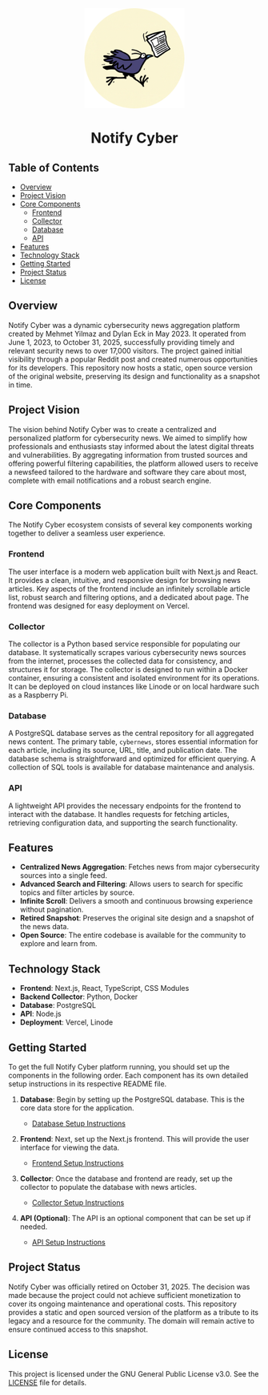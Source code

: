<div align="center">
  <img src="./assets/images/logo_circle.png" alt="Notify Cyber Logo" width="200"/>
</div>

<h1 align="center">Notify Cyber</h1>

## Table of Contents

- [Overview](#overview)
- [Project Vision](#project-vision)
- [Core Components](#core-components)
  - [Frontend](#frontend)
  - [Collector](#collector)
  - [Database](#database)
  - [API](#api)
- [Features](#features)
- [Technology Stack](#technology-stack)
- [Getting Started](#getting-started)
- [Project Status](#project-status)
- [License](#license)

## Overview

Notify Cyber was a dynamic cybersecurity news aggregation platform created by Mehmet Yilmaz and Dylan Eck in May 2023. It operated from June 1, 2023, to October 31, 2025, successfully providing timely and relevant security news to over 17,000 visitors. The project gained initial visibility through a popular Reddit post and created numerous opportunities for its developers. This repository now hosts a static, open source version of the original website, preserving its design and functionality as a snapshot in time.

## Project Vision

The vision behind Notify Cyber was to create a centralized and personalized platform for cybersecurity news. We aimed to simplify how professionals and enthusiasts stay informed about the latest digital threats and vulnerabilities. By aggregating information from trusted sources and offering powerful filtering capabilities, the platform allowed users to receive a newsfeed tailored to the hardware and software they care about most, complete with email notifications and a robust search engine.

## Core Components

The Notify Cyber ecosystem consists of several key components working together to deliver a seamless user experience.

### Frontend

The user interface is a modern web application built with Next.js and React. It provides a clean, intuitive, and responsive design for browsing news articles. Key aspects of the frontend include an infinitely scrollable article list, robust search and filtering options, and a dedicated about page. The frontend was designed for easy deployment on Vercel.

### Collector

The collector is a Python based service responsible for populating our database. It systematically scrapes various cybersecurity news sources from the internet, processes the collected data for consistency, and structures it for storage. The collector is designed to run within a Docker container, ensuring a consistent and isolated environment for its operations. It can be deployed on cloud instances like Linode or on local hardware such as a Raspberry Pi.

### Database

A PostgreSQL database serves as the central repository for all aggregated news content. The primary table, `cybernews`, stores essential information for each article, including its source, URL, title, and publication date. The database schema is straightforward and optimized for efficient querying. A collection of SQL tools is available for database maintenance and analysis.

### API

A lightweight API provides the necessary endpoints for the frontend to interact with the database. It handles requests for fetching articles, retrieving configuration data, and supporting the search functionality.

## Features

- **Centralized News Aggregation**: Fetches news from major cybersecurity sources into a single feed.
- **Advanced Search and Filtering**: Allows users to search for specific topics and filter articles by source.
- **Infinite Scroll**: Delivers a smooth and continuous browsing experience without pagination.
- **Retired Snapshot**: Preserves the original site design and a snapshot of the news data.
- **Open Source**: The entire codebase is available for the community to explore and learn from.

## Technology Stack

- **Frontend**: Next.js, React, TypeScript, CSS Modules
- **Backend Collector**: Python, Docker
- **Database**: PostgreSQL
- **API**: Node.js
- **Deployment**: Vercel, Linode

## Getting Started

To get the full Notify Cyber platform running, you should set up the components in the following order. Each component has its own detailed setup instructions in its respective README file.

1.  **Database**: Begin by setting up the PostgreSQL database. This is the core data store for the application.
    - [Database Setup Instructions](./database/README.md)

2.  **Frontend**: Next, set up the Next.js frontend. This will provide the user interface for viewing the data.
    - [Frontend Setup Instructions](./frontend/README.md)

3.  **Collector**: Once the database and frontend are ready, set up the collector to populate the database with news articles.
    - [Collector Setup Instructions](./collector/README.md)

4.  **API (Optional)**: The API is an optional component that can be set up if needed.
    - [API Setup Instructions](./api/README.md)

## Project Status

Notify Cyber was officially retired on October 31, 2025. The decision was made because the project could not achieve sufficient monetization to cover its ongoing maintenance and operational costs. This repository provides a static and open sourced version of the platform as a tribute to its legacy and a resource for the community. The domain will remain active to ensure continued access to this snapshot.

## License

This project is licensed under the GNU General Public License v3.0. See the [LICENSE](LICENSE) file for details.

